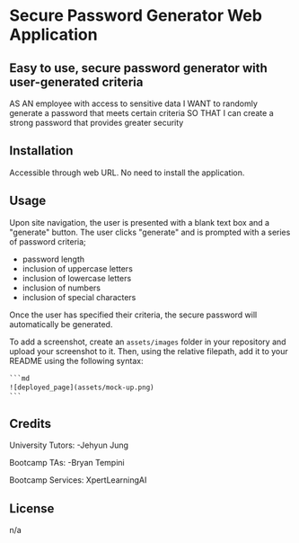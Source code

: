 # Secure Password Generator Web Application

## Easy to use, secure password generator with user-generated criteria

AS AN employee with access to sensitive data
I WANT to randomly generate a password that meets certain criteria
SO THAT I can create a strong password that provides greater security


## Installation

Accessible through web URL. No need to install the application.

## Usage

Upon site navigation, the user is presented with a blank text box and a "generate" button. The user clicks "generate" and is prompted with a series of password criteria;
- password length
- inclusion of uppercase letters
- inclusion of lowercase letters
- inclusion of numbers
- inclusion of special characters

Once the user has specified their criteria, the secure password will automatically be generated.

To add a screenshot, create an `assets/images` folder in your repository and upload your screenshot to it. Then, using the relative filepath, add it to your README using the following syntax:

    ```md
    ![deployed_page](assets/mock-up.png)
    ```

## Credits

University Tutors:
-Jehyun Jung

Bootcamp TAs:
-Bryan Tempini

Bootcamp Services: XpertLearningAI

## License

n/a
